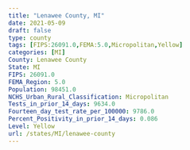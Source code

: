 ```yaml
---
title: "Lenawee County, MI"
date: 2021-05-09
draft: false
type: county
tags: [FIPS:26091.0,FEMA:5.0,Micropolitan,Yellow]
categories: [MI]
County: Lenawee County
State: MI
FIPS: 26091.0
FEMA_Region: 5.0
Population: 98451.0
NCHS_Urban_Rural_Classification: Micropolitan
Tests_in_prior_14_days: 9634.0
Fourteen_day_test_rate_per_100000: 9786.0
Percent_Positivity_in_prior_14_days: 0.086
Level: Yellow
url: /states/MI/lenawee-county
---
```



